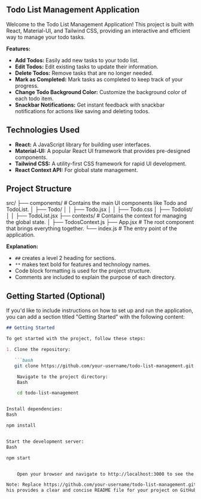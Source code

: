 ## Todo List Management Application

Welcome to the Todo List Management Application! This project is built with React, Material-UI, and Tailwind CSS, providing an interactive and efficient way to manage your todo tasks.

**Features:**

* **Add Todos:** Easily add new tasks to your todo list.
* **Edit Todos:** Edit existing tasks to update their information.
* **Delete Todos:** Remove tasks that are no longer needed.
* **Mark as Completed:** Mark tasks as completed to keep track of your progress.
* **Change Todo Background Color:** Customize the background color of each todo item.
* **Snackbar Notifications:** Get instant feedback with snackbar notifications for actions like saving and deleting todos.

## Technologies Used

* **React:** A JavaScript library for building user interfaces.
* **Material-UI:** A popular React UI framework that provides pre-designed components.
* **Tailwind CSS:** A utility-first CSS framework for rapid UI development.
* **React Context API:** For global state management.

## Project Structure

src/
├── components/  # Contains the main UI components like Todo and TodoList.
│  ├── Todo/
│  │  ├── Todo.jsx
│  │  ├── Todo.css
│  ├── Todolist/
│  │  ├── TodoList.jsx
├── contexts/   # Contains the context for managing the global state.
│  ├── TodosContext.js
├── App.jsx      # The root component that brings everything together.
└── index.js     # The entry point of the application.

**Explanation:**

* `##` creates a level 2 heading for sections.
* `**` makes text bold for features and technology names.
* Code block formatting is used for the project structure.
* Comments are included to explain the purpose of each directory.

## Getting Started (Optional)

If you'd like to include instructions on how to set up and run the application, you can add a section titled "Getting Started" with the following content:

```markdown
## Getting Started

To get started with the project, follow these steps:

1. Clone the repository:

   ```bash
   git clone https://github.com/your-username/todo-list-management.git

    Navigate to the project directory:
    Bash

    cd todo-list-management


Install dependencies:
Bash

npm install


Start the development server:
Bash

npm start


    Open your browser and navigate to http://localhost:3000 to see the application in action.

Note: Replace https://github.com/your-username/todo-list-management.git with the actual URL of your repository.
his provides a clear and concise README file for your project on GitHub. Feel free to customize it further based on your specific needs.
